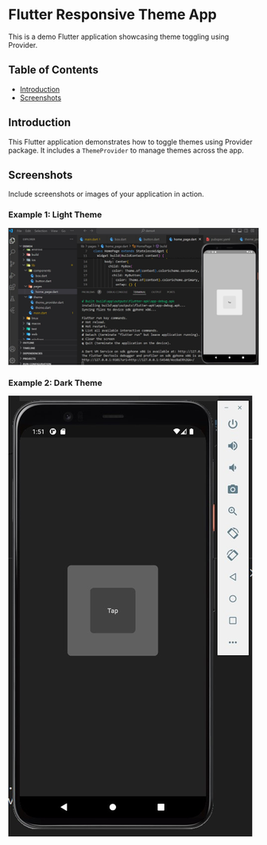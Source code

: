 # Flutter Responsive Theme App

This is a demo Flutter application showcasing theme toggling using Provider.

## Table of Contents

- [Introduction](#introduction)
- [Screenshots](#screenshots)

## Introduction

This Flutter application demonstrates how to toggle themes using Provider package. It includes a `ThemeProvider` to manage themes across the app.

## Screenshots

Include screenshots or images of your application in action.

### Example 1: Light Theme

![Light Theme](./light.jpg)

### Example 2: Dark Theme

![Dark Theme](./dark.jpg)
